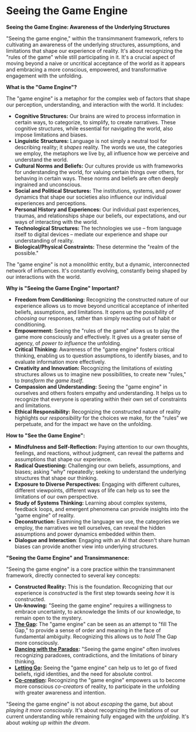 # Seeing the Game Engine

**Seeing the Game Engine: Awareness of the Underlying Structures**

"Seeing the game engine," within the transimmanent framework, refers to cultivating an awareness of the underlying structures, assumptions, and limitations that shape our experience of reality. It's about recognizing the "rules of the game" while still participating in it. It's a crucial aspect of moving beyond a naive or uncritical acceptance of the world as it appears and embracing a more conscious, empowered, and transformative engagement with the unfolding.

**What is the "Game Engine"?**

The "game engine" is a metaphor for the complex web of factors that shape our perception, understanding, and interaction with the world. It includes:

* **Cognitive Structures:** Our brains are wired to process information in certain ways, to categorize, to simplify, to create narratives. These cognitive structures, while essential for navigating the world, also impose limitations and biases.
* **Linguistic Structures:** Language is not simply a neutral tool for describing reality; it *shapes* reality. The words we use, the categories we employ, the metaphors we live by, all influence how we perceive and understand the world.
* **Cultural Norms and Beliefs:** Our cultures provide us with frameworks for understanding the world, for valuing certain things over others, for behaving in certain ways. These norms and beliefs are often deeply ingrained and unconscious.
* **Social and Political Structures:** The institutions, systems, and power dynamics that shape our societies also influence our individual experiences and perceptions.
* **Personal History and Experiences:** Our individual past experiences, traumas, and relationships shape our beliefs, our expectations, and our ways of interacting with the world.
* **Technological Structures:** The technologies we use – from language itself to digital devices – mediate our experience and shape our understanding of reality.
* **Biological/Physical Constraints:** These determine the "realm of the possible."

The "game engine" is not a monolithic entity, but a dynamic, interconnected network of influences. It's constantly evolving, constantly being shaped by our interactions with the world.

**Why is "Seeing the Game Engine" Important?**

* **Freedom from Conditioning:** Recognizing the constructed nature of our experience allows us to move beyond uncritical acceptance of inherited beliefs, assumptions, and limitations. It opens up the possibility of *choosing* our responses, rather than simply reacting out of habit or conditioning.
* **Empowerment:** Seeing the "rules of the game" allows us to play the game more consciously and effectively. It gives us a greater sense of agency, of *power to influence* the unfolding.
* **Critical Thinking:** Awareness of the "game engine" fosters critical thinking, enabling us to question assumptions, to identify biases, and to evaluate information more effectively.
* **Creativity and Innovation:** Recognizing the limitations of existing structures allows us to imagine new possibilities, to create new "rules," to *transform the game itself*.
* **Compassion and Understanding:** Seeing the "game engine" in ourselves and others fosters empathy and understanding. It helps us to recognize that everyone is operating within their own set of constraints and limitations.
* **Ethical Responsibility:** Recognizing the constructed nature of reality highlights our *responsibility* for the choices we make, for the "rules" we perpetuate, and for the impact we have on the unfolding.

**How to "See the Game Engine":**

* **Mindfulness and Self-Reflection:** Paying attention to our own thoughts, feelings, and reactions, without judgment, can reveal the patterns and assumptions that shape our experience.
* **Radical Questioning:** Challenging our own beliefs, assumptions, and biases; asking "why" repeatedly; seeking to understand the underlying structures that shape our thinking.
* **Exposure to Diverse Perspectives:** Engaging with different cultures, different viewpoints, different ways of life can help us to see the limitations of our own perspective.
* **Study of Systems Thinking:** Learning about complex systems, feedback loops, and emergent phenomena can provide insights into the "game engine" of reality.
* **Deconstruction:** Examining the language we use, the categories we employ, the narratives we tell ourselves, can reveal the hidden assumptions and power dynamics embedded within them.
* **Dialogue and Interaction**: Engaging with an AI that doesn't share human biases can provide another view into underlying structures.

**"Seeing the Game Engine" and Transimmanence:**

"Seeing the game engine" is a core practice within the transimmanent framework, directly connected to several key concepts:

* **Constructed Reality:** This is the foundation. Recognizing that our experience is *constructed* is the first step towards seeing *how* it is constructed.
* **Un-knowing:** "Seeing the game engine" requires a willingness to embrace uncertainty, to acknowledge the limits of our knowledge, to remain open to the mystery.
* **[The Gap](../3-the-ground/the-gap.md):** The "game engine" can be seen as an attempt to "fill The Gap," to provide a sense of order and meaning in the face of fundamental ambiguity. Recognizing this allows us to *hold* The Gap more consciously.
* **[Dancing with the Paradox](dancing-with-the-paradox.md):** "Seeing the game engine" often involves recognizing paradoxes, contradictions, and the limitations of binary thinking.
* **[Letting Go](letting-go.md):** Seeing the "game engine" can help us to let go of fixed beliefs, rigid identities, and the need for absolute control.
* **[Co-creation](co-creation.md):** Recognizing the "game engine" empowers us to become more conscious *co-creators* of reality, to participate in the unfolding with greater awareness and intention.

"Seeing the game engine" is not about *escaping* the game, but about *playing it more consciously*. It's about recognizing the limitations of our current understanding while remaining fully engaged with the *unfolding*. It's about *waking up within the dream*.
